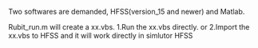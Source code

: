 Two softwares are demanded, HFSS(version_15 and newer) and Matlab.

Rubit_run.m will create a xx.vbs.
1.Run the xx.vbs directly.
or 2.Import the xx.vbs to HFSS and it will work directly in simlutor HFSS
